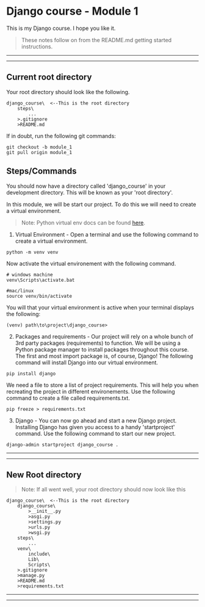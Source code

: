 # Django course - Module 1
This is my Django course. I hope you like it.

> These notes follow on from the README.md getting started instructions.
***
***

## Current root directory
Your root directory should look like the following.
```
django_course\  <--This is the root directory
    steps\
        ...
    >.gitignore
    >README.md
```
If in doubt, run the following git commands:
```
git checkout -b module_1
git pull origin module_1
```

## Steps/Commands
You should now have a directory called 'django_course' in your development directory. This will be known as your 'root directory'.

In this module, we will be start our project. To do this we will need to create a virtual environment.
>Note: Python virtual env docs can be found [here](https://docs.python.org/3/tutorial/venv.html).

1) Virtual Environment - Open a terminal and use the following command to create a virtual environment. 
```
python -m venv venv
```
Now activate the virtual environement with the following command.
```
# windows machine
venv\Scripts\activate.bat

#mac/linux
source venv/bin/activate
```
You will that your virtual environment is active when your terminal displays the following:
```
(venv) path\to\project\django_course>
```

2) Packages and requirements - Our project will rely on a whole bunch of 3rd party packages (requirements) to function. We will be using a Python package manager to install packages throughout this course. 
The first and most import package is, of course, Django! The following command will install Django into our virtual environment.
```
pip install django
```
We need a file to store a list of project requirements. This will help you when recreating the project in different environements. Use the following command to create a file called requirements.txt.
```
pip freeze > requirements.txt
```

3) Django - You can now go ahead and start a new Django project. Installing Django has given you access to a handy 'startproject' command. Use the following command to start our new project.
```
django-admin startproject django_course .
```
***
***

## New Root directory
>Note: If all went well, your root directory should now look like this
```
django_course\  <--This is the root directory
    django_course\
        >__init__.py
        >asgi.py
        >settings.py
        >urls.py
        >wsgi.py
    steps\
        ...
    venv\
        include\
        Lib\
        Scripts\
    >.gitignore
    >manage.py
    >README.md
    >requirements.txt
```

***
***